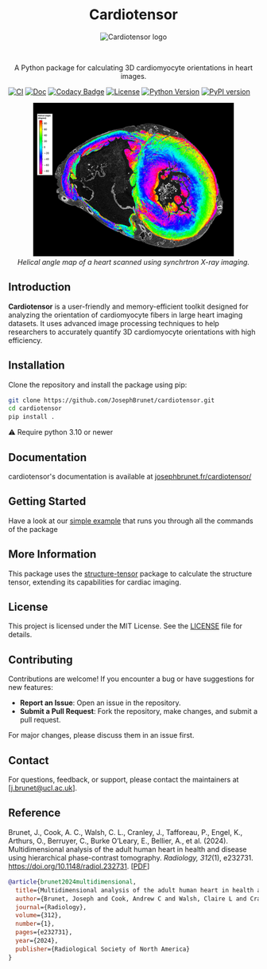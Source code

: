 <h1 align="center">Cardiotensor</h1>

<p align="center">
  <picture>
    <source media="(prefers-color-scheme: dark)" srcset="https://github.com/JosephBrunet/cardiotensor/raw/main/assets/logos/heart_logo_dark.png">
    <source media="(prefers-color-scheme: light)" srcset="https://github.com/JosephBrunet/cardiotensor/raw/main/assets/logos/heart_logo_light.png">
    <img alt="Cardiotensor logo" src="https://github.com/JosephBrunet/cardiotensor/raw/main/assets/logos/heart_logo_light.png" width="200px">
  </picture>
</p>
<br />

<p align="center">A Python package for calculating 3D cardiomyocyte orientations in heart images.</p>

[![CI](https://github.com/JosephBrunet/cardiotensor/actions/workflows/ci.yml/badge.svg)](https://github.com/JosephBrunet/cardiotensor/actions/workflows/ci.yml)
[![Doc](https://img.shields.io/badge/docs-dev-blue.svg)](https://JosephBrunet.github.io/cardiotensor/)
[![Codacy Badge](https://app.codacy.com/project/badge/Grade/b0e80972e3104ffa890532738882f42e)](https://app.codacy.com?utm_source=gh&utm_medium=referral&utm_content=&utm_campaign=Badge_grade)
[![License](https://img.shields.io/github/license/JosephBrunet/cardiotensor)](https://github.com/JosephBrunet/cardiotensor/blob/main/LICENSE)
[![Python Version](https://img.shields.io/pypi/pyversions/cardiotensor.svg)](https://pypi.python.org/pypi/cardiotensor)
[![PyPI version](https://img.shields.io/pypi/v/caridotensor.svg)](https://pypi.org/project/cardiotensor/)

<p align="center">
    <img src="https://github.com/JosephBrunet/cardiotensor/raw/main/assets/images/result_HA_slice.jpeg" alt="Example Slice" style="max-width: 80%">
    <br>
    <em>Helical angle map of a heart scanned using synchrtron X-ray imaging.</em>
</p>

## Introduction

**Cardiotensor** is a user-friendly and memory-efficient toolkit designed for analyzing the orientation of cardiomyocyte fibers in large heart imaging datasets. It uses advanced image processing techniques to help researchers to accurately quantify 3D cardiomyocyte orientations with high efficiency.



## Installation

Clone the repository and install the package using pip:

```bash
git clone https://github.com/JosephBrunet/cardiotensor.git
cd cardiotensor
pip install .
```

⚠️ Require python 3.10 or newer


## Documentation

cardiotensor's documentation is available at [josephbrunet.fr/cardiotensor/](https://www.josephbrunet.fr/cardiotensor/)

## Getting Started

Have a look at our [simple example](https://www.josephbrunet.fr/cardiotensor/getting-started/examples/) that runs you through all the commands of the package


## More Information

This package uses the [structure-tensor](https://github.com/Skielex/structure-tensor) package to calculate the structure tensor, extending its capabilities for cardiac imaging.

## License

This project is licensed under the MIT License. See the [LICENSE](https://github.com/JosephBrunet/cardiotensor/blob/main/LICENSE) file for details.

## Contributing

Contributions are welcome! If you encounter a bug or have suggestions for new features:

- **Report an Issue**: Open an issue in the repository.
- **Submit a Pull Request**: Fork the repository, make changes, and submit a pull request.

For major changes, please discuss them in an issue first.

## Contact

For questions, feedback, or support, please contact the maintainers at [j.brunet@ucl.ac.uk].

## Reference

Brunet, J., Cook, A. C., Walsh, C. L., Cranley, J., Tafforeau, P., Engel, K., Arthurs, O., Berruyer, C., Burke O’Leary, E., Bellier, A., et al. (2024). Multidimensional analysis of the adult human heart in health and disease using hierarchical phase-contrast tomography. *Radiology, 312*(1), e232731. https://doi.org/10.1148/radiol.232731. [[PDF](https://pubs.rsna.org/doi/epdf/10.1148/radiol.232731)]

```bibtex
@article{brunet2024multidimensional,
  title={Multidimensional analysis of the adult human heart in health and disease using hierarchical phase-contrast tomography},
  author={Brunet, Joseph and Cook, Andrew C and Walsh, Claire L and Cranley, James and Tafforeau, Paul and Engel, Klaus and Arthurs, Owen and Berruyer, Camille and Burke O’Leary, Emer and Bellier, Alexandre and others},
  journal={Radiology},
  volume={312},
  number={1},
  pages={e232731},
  year={2024},
  publisher={Radiological Society of North America}
}
```
